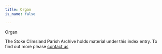 ```yaml
---
title: Organ
is_name: false

---
```


Organ


The Stoke Climsland Parish Archive holds material under this index entry. To find out more please [contact us](/contact/)
